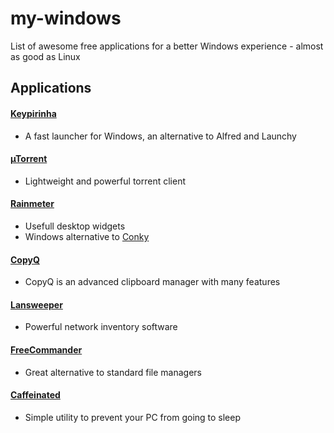 # my-windows
List of awesome free applications for a better Windows experience - almost as good as Linux

## Applications

#### [Keypirinha](https://github.com/Keypirinha) 

- A fast launcher for Windows, an alternative to Alfred and Launchy

#### [µTorrent](http://www.utorrent.com/) 

- Lightweight and powerful torrent client

#### [Rainmeter](https://www.rainmeter.net/)

- Usefull desktop widgets
- Windows alternative to [Conky](https://github.com/brndnmtthws/conky)

#### [CopyQ](https://hluk.github.io/CopyQ/)

- CopyQ is an advanced clipboard manager with many features

#### [Lansweeper](https://www.lansweeper.com)

- Powerful network inventory software

#### [FreeCommander](http://freecommander.com/en/summary/)

- Great alternative to standard file managers

#### [Caffeinated](https://github.com/dmnd/Caffeinated)

- Simple utility to prevent your PC from going to sleep
